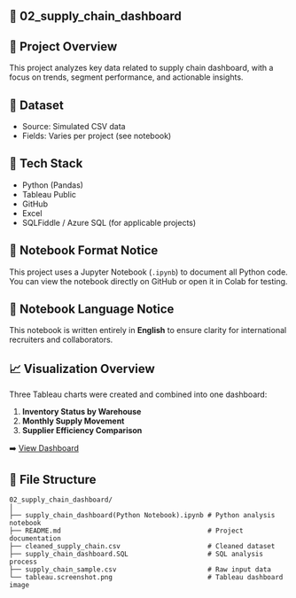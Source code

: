 ## 🚚 02_supply_chain_dashboard

## 📌 Project Overview
This project analyzes key data related to supply chain dashboard, with a focus on trends, segment performance, and actionable insights.

## 🧮 Dataset
- Source: Simulated CSV data
- Fields: Varies per project (see notebook)

## 🧰 Tech Stack
- Python (Pandas)
- Tableau Public
- GitHub
- Excel
- SQLFiddle / Azure SQL (for applicable projects)

## 📓 Notebook Format Notice
This project uses a Jupyter Notebook (`.ipynb`) to document all Python code.
You can view the notebook directly on GitHub or open it in Colab for testing.

## 📘 Notebook Language Notice
This notebook is written entirely in **English** to ensure clarity for international recruiters and collaborators.

## 📈 Visualization Overview
Three Tableau charts were created and combined into one dashboard:
1. **Inventory Status by Warehouse**  
2. **Monthly Supply Movement** 
3. **Supplier Efficiency Comparison** 

➡️ [View Dashboard](https://public.tableau.com/app/profile/zheng.lyu6601/viz/SupplyChainDashboard_17487579608020/SupplyChainDashboard#2)

## 📁 File Structure

```
02_supply_chain_dashboard/
│
├── supply_chain_dashboard(Python Notebook).ipynb # Python analysis notebook
├── README.md                                     # Project documentation
├── cleaned_supply_chain.csv                      # Cleaned dataset
├── supply_chain_dashboard.SQL                    # SQL analysis process
├── supply_chain_sample.csv                       # Raw input data
└── tableau.screenshot.png                        # Tableau dashboard image
```
